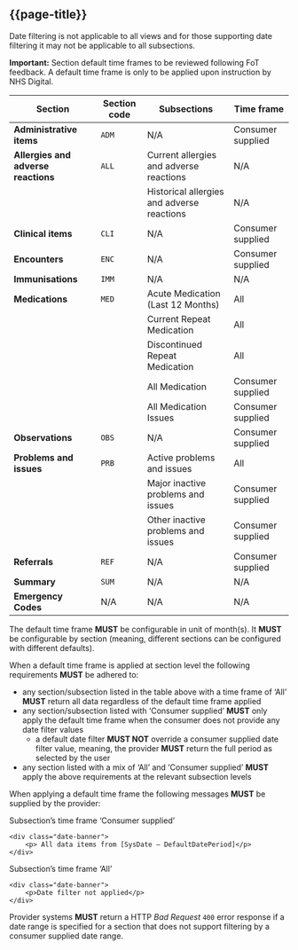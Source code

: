 ## {{page-title}}

Date filtering is not applicable to all views and for those supporting date filtering it may not be applicable to all subsections.

<div class="nhsd-a-box nhsd-a-box--bg-light-yellow nhsd-!t-margin-bottom-6 nhsd-t-body">
        <i class="fa fa-exclamation-triangle"></i> <b>Important:</b> Section default time frames to be reviewed following FoT feedback. A default time frame is only to be applied upon instruction by NHS Digital.
</div>

| Section | Section code | Subsections | Time frame |
| --- | --- | --- | --- |
| **Administrative items** | `ADM` | N/A | Consumer supplied |
| **Allergies and adverse reactions** | `ALL` | Current allergies and adverse reactions | N/A |
|     |     | Historical allergies and adverse reactions | N/A |
| **Clinical items** | `CLI` | N/A | Consumer supplied |
| **Encounters** | `ENC` | N/A | Consumer supplied |
| **Immunisations** | `IMM` | N/A | N/A |
| **Medications** | `MED` | Acute Medication (Last 12 Months) | All |
|     |     | Current Repeat Medication | All |
|     |     | Discontinued Repeat Medication | All |
|     |     | All Medication | Consumer supplied |
|     |     | All Medication Issues | Consumer supplied |
| **Observations** | `OBS` | N/A | Consumer supplied |
| **Problems and issues** | `PRB` | Active problems and issues | All |
|     |     | Major inactive problems and issues | Consumer supplied |
|     |     | Other inactive problems and issues | Consumer supplied |
| **Referrals** | `REF` | N/A | Consumer supplied |
| **Summary** | `SUM` | N/A | N/A |
| **Emergency Codes** | N/A | N/A | N/A |


The default time frame **MUST** be configurable in unit of month(s). It **MUST** be configurable by section (meaning, different sections can be configured with different defaults).

When a default time frame is applied at section level the following requirements **MUST** be adhered to:

*   any section/subsection listed in the table above with a time frame of ‘All’ **MUST** return all data regardless of the default time frame applied
*   any section/subsection listed with ‘Consumer supplied’ **MUST** only apply the default time frame when the consumer does not provide any date filter values
    *   a default date filter **MUST NOT** override a consumer supplied date filter value, meaning, the provider **MUST** return the full period as selected by the user
*   any section listed with a mix of ‘All’ and ‘Consumer supplied’ **MUST** apply the above requirements at the relevant subsection levels

When applying a default time frame the following messages **MUST** be supplied by the provider:

Subsection’s time frame ‘Consumer supplied’
```
<div class="date-banner">
    <p> All data items from [SysDate – DefaultDatePeriod]</p>
</div>
```

Subsection’s time frame ‘All’

```
<div class="date-banner">
	<p>Date filter not applied</p>
</div>
```

Provider systems **MUST** return a HTTP _Bad Request_ `400` error response if a date range is specified for a section that does not support filtering by a consumer supplied date range.